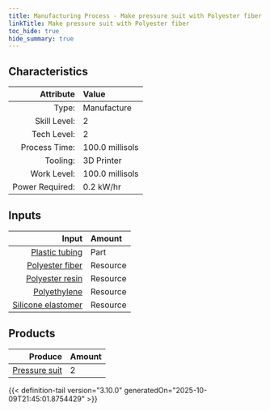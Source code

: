 ```yaml
---
title: Manufacturing Process - Make pressure suit with Polyester fiber
linkTitle: Make pressure suit with Polyester fiber
toc_hide: true
hide_summary: true
---
```

<!-- This is generated by the MarsSim HelpGenertor, do not edit. -->


## Characteristics

| Attribute      | Value |
|--------:|:------|
|Type:|Manufacture|
|Skill Level:|2|
|Tech Level:|2|
|Process Time:|100.0 millisols|
|Tooling:|3D Printer|
|Work Level:|100.0 millisols|
|Power Required:|0.2 kW/hr|

## Inputs

| Input      | Amount |
|--------:|:------|
|[Plastic tubing](/docs/definitions/part/plastic-tubing)|Part|3|
|[Polyester fiber](/docs/definitions/resource/polyester-fiber)|Resource|0.3 kg|
|[Polyester resin](/docs/definitions/resource/polyester-resin)|Resource|0.5 kg|
|[Polyethylene](/docs/definitions/resource/polyethylene)|Resource|0.2 kg|
|[Silicone elastomer](/docs/definitions/resource/silicone-elastomer)|Resource|1.0 kg|

## Products


| Produce      | Amount |
|--------:|:------|
|[Pressure suit](/docs/definitions/part/pressure-suit)|2|



{{< definition-tail version="3.10.0" generatedOn="2025-10-09T21:45:01.8754429" >}}



